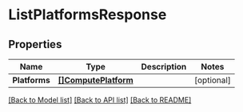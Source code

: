 # ListPlatformsResponse

## Properties

Name | Type | Description | Notes
------------ | ------------- | ------------- | -------------
**Platforms** | [**[]ComputePlatform**](ComputePlatform.md) |  | [optional] 

[[Back to Model list]](../README.md#documentation-for-models) [[Back to API list]](../README.md#documentation-for-api-endpoints) [[Back to README]](../README.md)


